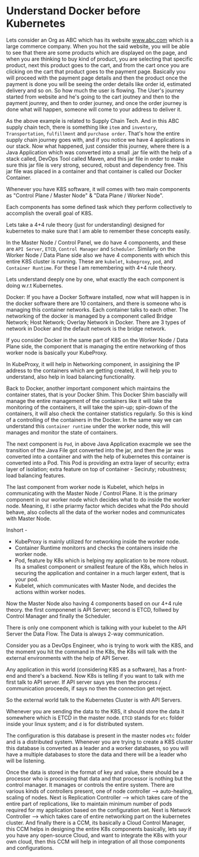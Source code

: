 # Understand Docker before Kubernetes
Lets consider an Org as ABC which has its website www.abc.com which is a large commerce company.
When you hot the said website, you will be able to see that there are some products which are displayed on the page, and when you  are thinking to buy kind of product, you are selecting that specific product, next this product goes to the cart, and from the cart once you are clicking on the cart that product goes to the payment page. Basically you will proceed with the payment page details and then the product once the payment is done you will be seeing the order details like order id, estimated delivery and so on.
So how much the user is flowing. The User's journey started from website and he's going to the cart joutney and then to the payment jounrey, and then to order journey, and once the order journey is done what will happen, someone will come to your address to deliver it. 

As the above example is related to Supply Chain Tech. And in this ABC supply chain tech, there is something like `item` and `inventory`, `Transportation`, `fulfillment` and `purchase order`. That's how the entire supply chain journey goes with, and if you notice we have 4 applications in our stack. 
Now what happened, just consider this journey, where there is a Java Application which was converted into a small .jar file with the help of a stack called, DevOps Tool called Maven, and this jar file in order to make sure this jar file is very strong, secured, robust and dependency free. This jar file was placed in a container and that container is called our Docker Container.

Whenever you have K8S software, it will comes with two main components as "Control Plane / Master Node" & "Data Plane / Worker Node".

Each components has some defined task which they perform collectively to accomplish the overall goal of K8S.

Lets take a 4+4 rule theory (just for understanding) designed for kubernetes to make sure that I am able to remember these concepts easily. 

In the Master Node / Control Panel, we do have 4 components, and these are `API Server`, `ETCD`, `Control Manager` and `Scheduler`. 
Similarly on the Worker Node / Data Plane side also we have 4 components with which this entire K8S cluster is running. These are `kubelet`, `kubeproxy`, `pod`, and `Container Runtime`.
For these I am remembering with 4+4 rule theory.

Lets understand deeply one by one, what exactly the each component is doing w.r.t Kubernetes.

Docker: If you have a Docker Software installed, now what will happen is in the docker software there are 10 containers, and there is someone who is managing this container networks. 
Each container talks to each other. The networking of the docker is managed by a component called Bridge Network; Host Network; Overlay Network in Docker. There are 3 types of network in Docker and the default network is the bridge network.

If you consider Docker in the same part of K8S on the Worker Node / Data Plane side, the component that is managing the entire networking of thos worker node is basically your KubeProxy.

In KubeProxy, it will help in Networking component, in assigining the IP address to the containers which are getting created, it will help you to understand, also help in load balancing functionality.

Back to Docker, another important component which maintains the container states, that is your Docker Shim. This Docker Shim bascially will manage the entire management of the containers like it will take the monitoring of the containers, it will take the spin-up; spin-down of the containers, it will also check the container statistics regularly. So this is kind of a controlling of the containers in the Docker. In the same way we can understand this `container runtime` under the worker node, this will manages and monitor the state of containers.

The next component is `Pod`, in above Java Application exacmple we see the transition of the Java File got converted into the jar, and then the jar was converted into a container and with the help of kubernetes this container is converted into a Pod.
This Pod is providing an extra layer of security; extra layer of isolation; extra feature on top of container - Seciruty; robustness; load balancing features.

The last component from worker node is Kubelet, which helps in communicating with the Master Node / Control Plane. It is the primary component in our worker node which decides what to do inside the worker node. Meaning, it i sthe priarmy factor which decides what the Pdo should behave, also collects all the data of the worker nodes and communicates with Master Node. 

Inshort - 
* KubeProxy is mainly utilized for networking inside the worker node. 
* Container Runtime monitorrs and checks the containers inside rhe worker node.
* Pod, feature by K8s which is helping my application to be more robust. Its a smallest component or smallest feature of the K8s, which helos in securing the application and container in a much larger extent, that is your pod.
* Kubelet, which communicates with Master Node, and decides the actions within worker nodes.

Now the Master Node also having 4 components based on our 4+4 rule theory.
the first componenet is API Server; second is ETCD, follwed by Control Manager and finally the Scheduler.

There is only one component which is talking with your kubelet to the API Server the Data Flow. The Data is always 2-way communication.

Consider you as a DevOps Engineer, who is trying to work with the K8S, and the moment you hit the command in the K8s, the K8s will talk with the external environments with the help of API Server. 

Any application in this world (considering K8S as a software), has a front-end and there's a backend. Now K8s is telling if you want to talk with me first talk to API server. If API server says yes then the process / communication proceeds, if says no then the connection get reject.

So the external world talk to the Kubernetes Cluster is with API Servers. 

Whenever you are sending the data to the K8S, it should store the data it somewhere which is ETCD in the master node. `ETCD` stands for `etc` folder inside your linux system; and `d` is for distributed system.

The configuration is this database is present in the master nodes `etc` folder and is a distributed system. 
Whenever you are trying to create a K8S cluster this database is converted as a leader and a worker databases, so you will have a multiple databases to store the data and there will be a leader who will be listening.

Once the data is stored in the format of key and value, there should be a processor who is processing that data and that processor is nothing but the control manager. It manages or controls the entire system. There are various kinds of controllers present, one of node controller --> auto-healing, scaling of nodes. Next is Replication Controller --> which takes care of the entire part of replications, like to maintain minimum number of pods required for my application based on the configuration set.
Next is Network Controller --> which takes care of entire networking part on the kubernetes cluster.
And finally there is a CCM, its basically a Cloud Control Manager, this CCM helps in designing the entire K8s components basically, lets say if you have any open-source Cloud, and want to integrate the K8s with your own cloud, then this CCM will help in integration of all those components and configurations.   



